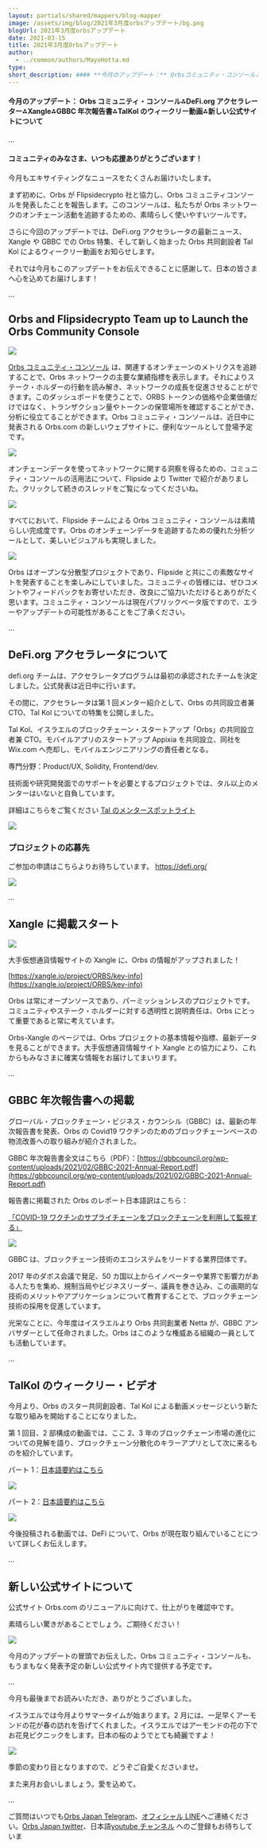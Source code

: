 ```yaml
---
layout: partials/shared/mappers/blog-mapper
image: /assets/img/blog/2021年3月度orbsアップデート/bg.png
blogUrl: 2021年3月度orbsアップデート
date: 2021-03-15
title: 2021年3月度Orbsアップデート
author:
  - ../common/authors/MayoHotta.md
type:
short_description: #### **今月のアップデート：** Orbsコミュニティ・コンソール⁂DeFi.orgアクセラレーター⁂Xangle⁂GBBC年次報告書⁂TalKolのウィークリー動画⁂新しい公式サイトについて
---
```


#### **今月のアップデート：** Orbs コミュニティ・コンソール⁂DeFi.org アクセラレーター⁂Xangle⁂GBBC 年次報告書⁂TalKol のウィークリー動画⁂新しい公式サイトについて

...

#### コミュニティのみなさま、いつも応援ありがとうございます！

今月もエキサイティングなニュースをたくさんお届けいたします。

まず初めに、Orbs が Flipsidecrypto 社と協力し、Orbs コミュニティコンソールを発表したことを報告します。このコンソールは、私たちが Orbs ネットワークのオンチェーン活動を追跡するための、素晴らしく使いやすいツールです。

さらに今回のアップデートでは、DeFi.org アクセラレータの最新ニュース、Xangle や GBBC での Orbs 特集、そして新しく始まった Orbs 共同創設者 Tal Kol によるウィークリー動画をお知らせします。

それでは今月もこのアップデートをお伝えできることに感謝して、日本の皆さまへ心を込めてお届けします！

...

## Orbs and Flipsidecrypto Team up to Launch the Orbs Community Console

![](/assets/img/blog/2021年3月度orbsアップデート/photo_2021-02-24_14-45-57-1030x438.jpeg)

[Orbs コミュニティ・コンソール](https://orbs.flipsidecrypto.com/) は、関連するオンチェーンのメトリクスを追跡することで、Orbs ネットワークの主要な業績指標を表示します。それによりステーク・ホルダーの行動を読み解き、ネットワークの成長を促進させることができます。このダッシュボードを使うことで、ORBS トークンの価格や企業価値だけではなく、トランザクション量やトークンの保管場所を確認することができ、分析に役立てることができます。Orbs コミュニティ・コンソールは、近日中に発表される Orbs.com の新しいウェブサイトに、便利なツールとして登場予定です。

[![](/assets/img/blog/2021年3月度orbsアップデート/photo_2021-03-11_10-44-44.jpg)](https://www.orbs.com/jp/orbs-and-flipside-crypto-team-up-to-launch-the-orbs-community-console-2/)

オンチェーンデータを使ってネットワークに関する洞察を得るための、コミュニティ・コンソールの活用法について、Flipside より Twitter で紹介がありました。クリックして続きのスレッドをご覧になってくださいね。

[![](/assets/img/blog/2021年3月度orbsアップデート/Screen-Shot-2021-03-11-at-10.46.21-857x1030.png)](https://twitter.com/flipsidecrypto/status/1369309387337138178)

すべてにおいて、Flipside チームによる Orbs コミュニティ・コンソールは素晴らしい完成度です。Orbs のオンチェーンデータを追跡するための優れた分析ツールとして、美しいビジュアルも実現しました。

![](/assets/img/blog/2021年3月度orbsアップデート/Screen-Shot-2021-03-11-at-10.51.20-1030x611.png)

Orbs はオープンな分散型プロジェクトであり、Flipside と共にこの素敵なサイトを発表することを楽しみにしていました。コミュニティの皆様には、ぜひコメントやフィードバックをお寄せいただき、改良にご協力いただけるとありがたく思います。コミュニティ・コンソールは現在パブリックベータ版ですので、エラーやアップデートの可能性があることをご了承ください。

...

## DeFi.org アクセラレータについて

defi.org チームは、アクセラレータプログラムは最初の承認されたチームを決定しました。公式発表は近日中に行います。

その間に、アクセラレータは第 1 回メンター紹介として、Orbs の共同設立者兼 CTO、Tal Kol についての特集を公開しました。

Tal Kol、イスラエルのブロックチェーン・スタートアップ「Orbs」の共同設立者兼 CTO。モバイルアプリのスタートアップ Appixia を共同設立、同社を Wix.com へ売却し、モバイルエンジニアリングの責任者となる。

専門分野：Product/UX, Solidity, Frontend/dev.

技術面や研究開発面でのサポートを必要とするプロジェクトでは、タル以上のメンターはいないと自負しています。

詳細はこちらをご覧ください [Tal のメンタースポットライト](https://defi.org/tal_kol_spotlight.pdf)

![](/assets/img/blog/2021年3月度orbsアップデート/Evd127mXIAYQu7T.jpeg)

### プロジェクトの応募先

ご参加の申請はこちらよりお待ちしています。 https://defi.org/

[![](/assets/img/blog/2021年3月度orbsアップデート/Screen-Shot-2021-01-17-at-11.02.03-1030x676.png)](https://defi.org/)

...

## Xangle に掲載スタート

![](/assets/img/blog/2021年3月度orbsアップデート/photo_2021-03-11_10-57-47-1030x438.jpg)

大手仮想通貨情報サイトの Xangle に、Orbs の情報がアップされました！

[https://xangle.io/project/ORBS/key-info](https://xangle.io/project/ORBS/key-info)

Orbs は常にオープンソースであり、パーミッションレスのプロジェクトです。コミュニティやステーク・ホルダーに対する透明性と説明責任は、Orbs にとって重要であると常に考えています。

Orbs-Xangle のページでは、Orbs プロジェクトの基本情報や指標、最新データを見ることができます。大手仮想通貨情報サイト Xangle との協力により、これからもみなさまに確実な情報をお届けしてまいります。

...

## GBBC 年次報告書への掲載

グローバル・ブロックチェーン・ビジネス・カウンシル（GBBC）は、最新の年次報告書を発表、Orbs の Covid19 ワクチンのためのブロックチェーンベースの物流改善への取り組みが紹介されました。

GBBC 年次報告書全文はこちら（PDF）：[https://gbbcouncil.org/wp-content/uploads/2021/02/GBBC-2021-Annual-Report.pdf](https://gbbcouncil.org/wp-content/uploads/2021/02/GBBC-2021-Annual-Report.pdf)

報告書に掲載された Orbs のレポート日本語訳はこちら：

[「COVID-19 ワクチンのサプライチェーンをブロックチェーンを利用して監視する」](https://orbs-japan-community.medium.com/gbbc%E5%B9%B4%E6%AC%A1%E5%A0%B1%E5%91%8A%E6%9B%B8%E3%82%88%E3%82%8A-orbs%E3%83%AC%E3%83%9D%E3%83%BC%E3%83%88%E3%81%AE%E6%97%A5%E6%9C%AC%E8%AA%9E%E8%A8%B3-2ed491b99740)

![](/assets/img/blog/2021年3月度orbsアップデート/Screen-Shot-2021-03-11-at-11.00.54-855x1030.png)

GBBC は、ブロックチェーン技術のエコシステムをリードする業界団体です。

2017 年のダボス会議で発足、50 カ国以上からイノベーターや業界で影響力がある人たちを集め、規制当局やビジネスリーダー、議員を巻き込み、この画期的な技術のメリットやアプリケーションについて教育することで、ブロックチェーン技術の採用を促進しています。

光栄なことに、今年度はイスラエルより Orbs 共同創業者 Netta が、GBBC アンバサダーとして任命されました。Orbs はこのような権威ある組織の一員としても活動しています。

...

## TalKol のウィークリー・ビデオ

今月より、Orbs のスター共同創設者、Tal Kol による動画メッセージという新たな取り組みを開始することになりました。

第 1 回目、2 部構成の動画では、ここ 2、3 年のブロックチェーン市場の進化についての見解を語り、ブロックチェーン分散化のキラーアプリとして次に来るものを紹介しています。

パート 1：[日本語要約はこちら](https://orbs-japan-community.medium.com/defi%E5%85%A5%E9%96%80%E3%83%91%E3%83%BC%E3%83%881-4a8fdfe35ae6)

[![](/assets/img/blog/2021年3月度orbsアップデート/Screen-Shot-2021-03-11-at-11.10.06.png)](https://www.youtube.com/watch?v=-W9vdCysEYc)

パート 2：[日本語要約はこちら](https://orbs-japan-community.medium.com/defi%E5%85%A5%E9%96%80%E3%83%91%E3%83%BC%E3%83%882-1461f2283991)

[![](/assets/img/blog/2021年3月度orbsアップデート/Screen-Shot-2021-03-11-at-11.10.20.png)](https://www.youtube.com/watch?v=gDCE8EAq1TA)

今後投稿される動画では、DeFi について、Orbs が現在取り組んでいることについて詳しくお伝えします。

...

## 新しい公式サイトについて

公式サイト Orbs.com のリニューアルに向けて、仕上がりを確認中です。

素晴らしい驚きがあることでしょう。ご期待ください！

![](/assets/img/blog/2021年3月度orbsアップデート/Eu_FgPGXYAEQqzT.jpeg)

今月のアップデートの冒頭でお伝えした、Orbs コミュニティ・コンソールも、もうまもなく発表予定の新しい公式サイト内で提供する予定です。

...

今月も最後までお読みいただき、ありがとうございました。

イスラエルでは今月よりサマータイムが始まります。2 月には、一足早くアーモンドの花が春の訪れを告げてくれました。イスラエルではアーモンドの花の下でお花見ピクニックをします。日本の桜のようでとても綺麗ですよ！

![](/assets/img/blog/2021年3月度orbsアップデート/Screen-Shot-2021-03-15-at-17.02.53-1030x698.png)

季節の変わり目となりますので、どうぞご自愛くださいませ。

また来月お会いしましょう。愛を込めて。

...

ご質問はいつでも[Orbs Japan Telegram](https://t.me/joinchat/G0HZhBQssmZ05v6sp_G6jg)、[オフィシャル LINE](https://line.me/R/ti/p/%40vrf9558a)へご連絡ください。[Orbs Japan twitter](https://twitter.com/JapanOrbs)、日本語[youtube チャンネル](https://www.youtube.com/channel/UCZePjhX4e6CuAe8v63Li9lg) へのご登録もお待ちしていま
